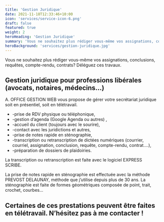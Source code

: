 ```yaml
---
title: 'Gestion Juridique'
date: 2021-11-18T12:33:46+10:00
icon: 'services/service-icon-6.png'
draft: false
featured: true
weight: 2
heroHeading: 'Gestion Juridique'
summary: 'Vous ne souhaitez plus rédiger vous-même vos assignations, conclusions, requêtes, compte-rendu, contrats? Déléguez ces travaux.'
heroBackground: 'services/gestion-juridique.jpg'
---
```


Vous ne souhaitez plus rédiger vous-même vos assignations, conclusions, requêtes, compte-rendu, contrats? Déléguez ces travaux.

## Gestion juridique pour professions libérales (avocats, notaires, médecins…)

A. OFFICE GESTION WEB vous propose de gérer votre secrétariat juridique soit en présentiel, soit en télétravail.

- -prise de RDV physique ou téléphonique,
- -gestion d’agenda (Google Agenda ou autres) ,
- -accueil du client (toujours avec le sourire),
- -contact avec les juridictions et autres,
- -prise de notes rapide en sténographie,
- -transcription ou retranscription de dictées numériques (courrier, courriel, assignation, conclusion, requête, compte-rendu, contrat….),
- -préparation de dossiers de plaidoiries.

La transcription ou retranscription est faite avec le logiciel EXPRESS SCRIBE.

La prise de notes rapide en sténographie est effectuée avec la méthode PREVOST DELAUNAY, méthode que j’utilise depuis plus de 30 ans. La sténographie est faite de formes géométriques composée de point, trait, crochet, courbes…

## Certaines de ces prestations peuvent être faites en télétravail. N’hésitez pas à me contacter !
